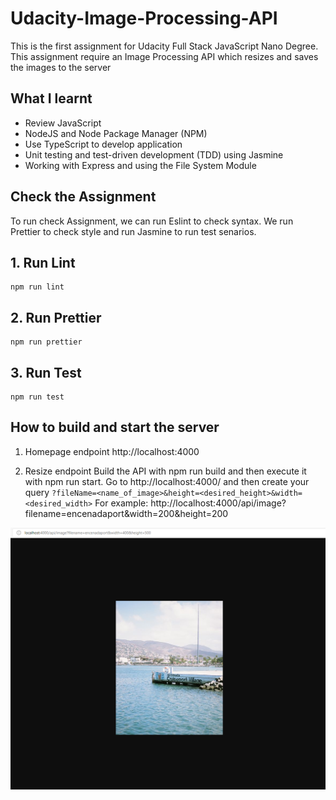 # Udacity-Image-Processing-API
This is the first assignment for Udacity Full Stack JavaScript Nano Degree. This assignment require an Image Processing API which resizes and saves the images to the server

## What I learnt
- Review JavaScript
- NodeJS and Node Package Manager (NPM)
- Use TypeScript to develop application
- Unit testing and test-driven development (TDD) using Jasmine
- Working with Express and using the File System Module

## Check the Assignment
To run check Assignment, we can run Eslint to check syntax. We run Prettier to check style and run Jasmine to run test senarios.
## 1. Run Lint
```
npm run lint
```
## 2. Run Prettier
```
npm run prettier
```

## 3. Run Test
```
npm run test
```

## How to build and start the server

1. Homepage endpoint
http://localhost:4000

2. Resize endpoint
Build the API with npm run build and then execute it with npm run start. Go to http://localhost:4000/ and then create your query `?fileName=<name_of_image>&height=<desired_height>&width=<desired_width>`
For example: http://localhost:4000/api/image?filename=encenadaport&width=200&height=200

![alt text](https://github.com/ngoduyvu/Udacity_fullstack/blob/main/Assignment%201/image/resize_400_500.PNG)